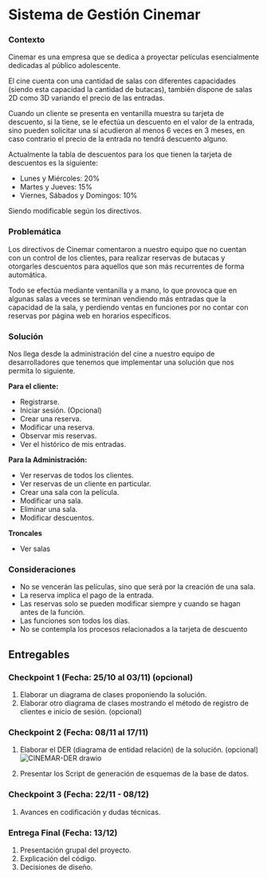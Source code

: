 # Sistema de Gestión Cinemar

### Contexto

Cinemar es una empresa que se dedica a proyectar películas esencialmente
dedicadas al público adolescente.

El cine cuenta con una cantidad de salas con diferentes capacidades (siendo
esta capacidad la cantidad de butacas), también dispone de salas 2D como 3D
variando el precio de las entradas.

Cuando un cliente se presenta en ventanilla muestra su tarjeta de descuento, si
la tiene, se le efectúa un descuento en el valor de la entrada, sino pueden solicitar una
sí acudieron al menos 6 veces en 3 meses, en caso contrario el precio de la entrada no
tendrá descuento alguno.

Actualmente la tabla de descuentos para los que tienen la tarjeta de
descuentos es la siguiente:
- Lunes y Miércoles: 20%
- Martes y Jueves: 15%
- Viernes, Sábados y Domingos: 10%

Siendo modificable según los directivos.

### Problemática

Los directivos de Cinemar comentaron a nuestro equipo que no cuentan con un
control de los clientes, para realizar reservas de butacas y otorgarles descuentos para
aquellos que son más recurrentes de forma automática.

Todo se efectúa mediante ventanilla y a mano, lo que provoca que en algunas
salas a veces se terminan vendiendo más entradas que la capacidad de la sala, y
perdiendo ventas en funciones por no contar con reservas por página web en horarios
específicos.

### Solución
Nos llega desde la administración del cine a nuestro equipo de desarrolladores
que tenemos que implementar una solución que nos permita lo siguiente.

**Para el cliente:**
- Registrarse.
- Iniciar sesión. (Opcional)
- Crear una reserva.
- Modificar una reserva.
- Observar mis reservas.
- Ver el histórico de mis entradas.

**Para la Administración:**
- Ver reservas de todos los clientes.
- Ver reservas de un cliente en particular.
- Crear una sala con la película.
- Modificar una sala.
- Eliminar una sala.
- Modificar descuentos.

**Troncales**
- Ver salas

### Consideraciones
- No se vencerán las películas, sino que será por la creación de una sala.
- La reserva implica el pago de la entrada.
- Las reservas solo se pueden modificar siempre y cuando se hagan antes de la
función.
- Las funciones son todos los días.
- No se contempla los procesos relacionados a la tarjeta de descuento

## Entregables

### Checkpoint 1 (Fecha: 25/10 al 03/11) (opcional)
1) Elaborar un diagrama de clases proponiendo la solución.
2) Elaborar otro diagrama de clases mostrando el método de registro de clientes e
inicio de sesión. (opcional)

### Checkpoint 2 (Fecha: 08/11 al 17/11)
1) Elaborar el DER (diagrama de entidad relación) de la solución. (opcional)
![CINEMAR-DER drawio](https://user-images.githubusercontent.com/104176535/201955379-8663fb75-046f-4a83-8311-2bf0df9aa04c.png)

2) Presentar los Script de generación de esquemas de la base de datos.

### Checkpoint 3 (Fecha: 22/11 - 08/12)
1) Avances en codificación y dudas técnicas.

### Entrega Final (Fecha: 13/12)
1) Presentación grupal del proyecto.
2) Explicación del código.
3) Decisiones de diseño.
